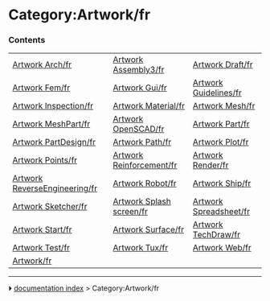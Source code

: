 # Category:Artwork/fr


### Contents

|     |     |     |
| --- | --- | --- |
| [Artwork Arch/fr](Artwork_Arch/fr.md) | [Artwork Assembly3/fr](Artwork_Assembly3/fr.md) | [Artwork Draft/fr](Artwork_Draft/fr.md) |
| [Artwork Fem/fr](Artwork_Fem/fr.md) | [Artwork Gui/fr](Artwork_Gui/fr.md) | [Artwork Guidelines/fr](Artwork_Guidelines/fr.md) |
| [Artwork Inspection/fr](Artwork_Inspection/fr.md) | [Artwork Material/fr](Artwork_Material/fr.md) | [Artwork Mesh/fr](Artwork_Mesh/fr.md) |
| [Artwork MeshPart/fr](Artwork_MeshPart/fr.md) | [Artwork OpenSCAD/fr](Artwork_OpenSCAD/fr.md) | [Artwork Part/fr](Artwork_Part/fr.md) |
| [Artwork PartDesign/fr](Artwork_PartDesign/fr.md) | [Artwork Path/fr](Artwork_Path/fr.md) | [Artwork Plot/fr](Artwork_Plot/fr.md) |
| [Artwork Points/fr](Artwork_Points/fr.md) | [Artwork Reinforcement/fr](Artwork_Reinforcement/fr.md) | [Artwork Render/fr](Artwork_Render/fr.md) |
| [Artwork ReverseEngineering/fr](Artwork_ReverseEngineering/fr.md) | [Artwork Robot/fr](Artwork_Robot/fr.md) | [Artwork Ship/fr](Artwork_Ship/fr.md) |
| [Artwork Sketcher/fr](Artwork_Sketcher/fr.md) | [Artwork Splash screen/fr](Artwork_Splash_screen/fr.md) | [Artwork Spreadsheet/fr](Artwork_Spreadsheet/fr.md) |
| [Artwork Start/fr](Artwork_Start/fr.md) | [Artwork Surface/fr](Artwork_Surface/fr.md) | [Artwork TechDraw/fr](Artwork_TechDraw/fr.md) |
| [Artwork Test/fr](Artwork_Test/fr.md) | [Artwork Tux/fr](Artwork_Tux/fr.md) | [Artwork Web/fr](Artwork_Web/fr.md) |
| [Artwork/fr](Artwork/fr.md) |



---
⏵ [documentation index](../README.md) > Category:Artwork/fr
